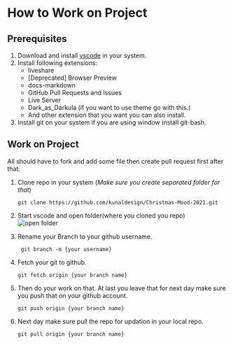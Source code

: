 # How to Work on Project

## Prerequisites

1. Download and install [vscode](https://code.visualstudio.com/) in your system.
2. Install following extensions:
   - liveshare
   - [Deprecated] Browser Preview
   - docs-markdown
   - GitHub Pull Requests and Issues
   - Live Server
   - Dark_as_Darkula (if you want to use theme go with this.)
   - And other extension that you want you can also install.
3. Install git on your system if you are using window install git-bash.

## Work on Project

All should have to fork and add some file then create pull request first after that:

1. Clone repo in your system (_Make sure you create separated folder for that_)</br>

   ```git
   git clone https://github.com/kunaldesign/Christmas-Mood-2021.git
   ```

2. Start vscode and open folder(where you cloned you repo) </br>
   ![open folder](https://tse1.mm.bing.net/th?id=OIP.BkoO9-PaitT-Xe55uW8awAAAAA&pid=Api&P=0&w=253&h=179)

3. Rename your Branch to your github username. </br>

   ```git
    git branch -m {your username}
   ```

4. Fetch your git to github.

   ```git
   git fetch origin {your branch name}
   ```

5. Then do your work on that. At last you leave that for next day make sure you push that on your github account.

   ```git
   git push origin {your branch name}
   ```

6. Next day make sure pull the repo for updation in your local repo.

   ```git
   git pull origin {your branch name}
   ```
